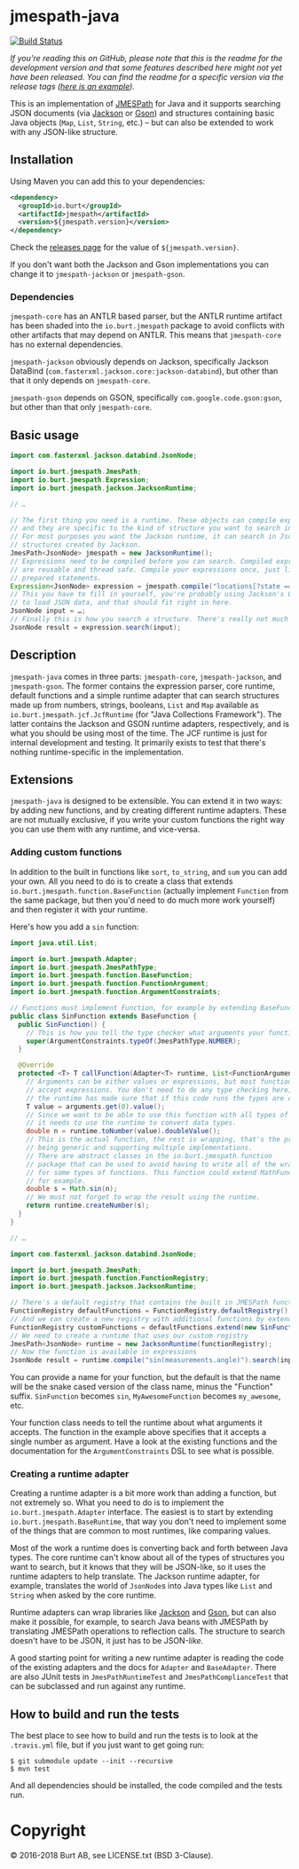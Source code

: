 # jmespath-java

[![Build Status](https://travis-ci.org/burtcorp/jmespath-java.png?branch=master)](https://travis-ci.org/burtcorp/jmespath-java)

_If you're reading this on GitHub, please note that this is the readme for the development version and that some features described here might not yet have been released. You can find the readme for a specific version via the release tags ([here is an example](https://github.com/burtcorp/jmespath-java/releases/tag/jmespath-0.1.0))._

This is an implementation of [JMESPath](http://jmespath.org/) for Java and it supports searching JSON documents (via [Jackson](https://github.com/FasterXML/jackson) or [Gson](https://github.com/google/gson)) and structures containing basic Java objects (`Map`, `List`, `String`, etc.) – but can also be extended to work with any JSON-like structure.

## Installation

Using Maven you can add this to your dependencies:

```xml
<dependency>
  <groupId>io.burt</groupId>
  <artifactId>jmespath</artifactId>
  <version>${jmespath.version}</version>
</dependency>
```

Check the [releases page](https://github.com/burtcorp/jmespath-java/releases) for the value of `${jmespath.version}`.

If you don't want both the Jackson and Gson implementations you can change it to `jmespath-jackson` or `jmespath-gson`.

### Dependencies

`jmespath-core` has an ANTLR based parser, but the ANTLR runtime artifact has been shaded into the `io.burt.jmespath` package to avoid conflicts with other artifacts that may depend on ANTLR. This means that `jmespath-core` has no external dependencies.

`jmespath-jackson` obviously depends on Jackson, specifically Jackson DataBind (`com.fasterxml.jackson.core:jackson-databind`), but other than that it only depends on `jmespath-core`.

`jmespath-gson` depends on GSON, specifically `com.google.code.gson:gson`, but other than that only `jmespath-core`.

## Basic usage

```java
import com.fasterxml.jackson.databind.JsonNode;

import io.burt.jmespath.JmesPath;
import io.burt.jmespath.Expression;
import io.burt.jmespath.jackson.JacksonRuntime;

// …

// The first thing you need is a runtime. These objects can compile expressions
// and they are specific to the kind of structure you want to search in.
// For most purposes you want the Jackson runtime, it can search in JsonNode
// structures created by Jackson.
JmesPath<JsonNode> jmespath = new JacksonRuntime();
// Expressions need to be compiled before you can search. Compiled expressions
// are reusable and thread safe. Compile your expressions once, just like database
// prepared statements.
Expression<JsonNode> expression = jmespath.compile("locations[?state == 'WA'].name | sort(@) | {WashingtonCities: join(', ', @)}");
// This you have to fill in yourself, you're probably using Jackson's ObjectMapper
// to load JSON data, and that should fit right in here.
JsonNode input = …;
// Finally this is how you search a structure. There's really not much more to it.
JsonNode result = expression.search(input);
```

## Description

`jmespath-java` comes in three parts: `jmespath-core`, `jmespath-jackson`, and `jmespath-gson`. The former contains the expression parser, core runtime, default functions and a simple runtime adapter that can search structures made up from numbers, strings, booleans, `List` and `Map` available as `io.burt.jmespath.jcf.JcfRuntime` (for "Java Collections Framework"). The latter contains the Jackson and GSON runtime adapters, respectively, and is what you should be using most of the time. The JCF runtime is just for internal development and testing. It primarily exists to test that there's nothing runtime-specific in the implementation.

## Extensions

`jmespath-java` is designed to be extensible. You can extend it in two ways: by adding new functions, and by creating different runtime adapters. These are not mutually exclusive, if you write your custom functions the right way you can use them with any runtime, and vice-versa.

### Adding custom functions

In addition to the built in functions like `sort`, `to_string`, and `sum` you can add your own. All you need to do is to create a class that extends `io.burt.jmespath.function.BaseFunction` (actually implement `Function` from the same package, but then you'd need to do much more work yourself) and then register it with your runtime.

Here's how you add a `sin` function:

```java
import java.util.List;

import io.burt.jmespath.Adapter;
import io.burt.jmespath.JmesPathType;
import io.burt.jmespath.function.BaseFunction;
import io.burt.jmespath.function.FunctionArgument;
import io.burt.jmespath.function.ArgumentConstraints;

// Functions must implement Function, for example by extending BaseFunction
public class SinFunction extends BaseFunction {
  public SinFunction() {
    // This is how you tell the type checker what arguments your function accepts
    super(ArgumentConstraints.typeOf(JmesPathType.NUMBER);
  }

  @Override
  protected <T> T callFunction(Adapter<T> runtime, List<FunctionArgument<T>> arguments) {
    // Arguments can be either values or expressions, but most functions only
    // accept expressions. You don't need to do any type checking here, the
    // the runtime has made sure that if this code runs the types are correct.
    T value = arguments.get(0).value();
    // Since we want to be able to use this function with all types of inputs
    // it needs to use the runtime to convert data types.
    double n = runtime.toNumber(value).doubleValue();
    // This is the actual function, the rest is wrapping, that's the price of
    // being generic and supporting multiple implementations.
    // There are abstract classes in the io.burt.jmespath.function
    // package that can be used to avoid having to write all of the wrapping
    // for some types of functions. This function could extend MathFunction,
    // for example.
    double s = Math.sin(n);
    // We must not forget to wrap the result using the runtime.
    return runtime.createNumber(s);
  }
}

// …

import com.fasterxml.jackson.databind.JsonNode;

import io.burt.jmespath.JmesPath;
import io.burt.jmespath.function.FunctionRegistry;
import io.burt.jmespath.jackson.JacksonRuntime;

// There's a default registry that contains the built in JMESPath functions
FunctionRegistry defaultFunctions = FunctionRegistry.defaultRegistry();
// And we can create a new registry with additional functions by extending it
FunctionRegistry customFunctions = defaultFunctions.extend(new SinFunction());
// We need to create a runtime that uses our custom registry
JmesPath<JsonNode> runtime = new JacksonRuntime(functionRegistry);
// Now the function is available in expressions
JsonNode result = runtime.compile("sin(measurements.angle)").search(input);
```

You can provide a name for your function, but the default is that the name will be the snake cased version of the class name, minus the "Function" suffix. `SinFunction` becomes `sin`, `MyAwesomeFunction` becomes `my_awesome`, etc.

Your function class needs to tell the runtime about what arguments it accepts. The function in the example above specifies that it accepts a single number as argument. Have a look at the existing functions and the documentation for the `ArgumentConstraints` DSL to see what is possible.

### Creating a runtime adapter

Creating a runtime adapter is a bit more work than adding a function, but not extremely so. What you need to do is to implement the `io.burt.jmespath.Adapter` interface. The easiest is to start by extending `io.burt.jmespath.BaseRuntime`, that way you don't need to implement some of the things that are common to most runtimes, like comparing values.

Most of the work a runtime does is converting back and forth between Java types. The core runtime can't know about all of the types of structures you want to search, but it knows that they will be JSON-like, so it uses the runtime adapters to help translate. The Jackson runtime adapter, for example, translates the world of `JsonNode`s into Java types like `List` and `String` when asked by the core runtime.

Runtime adapters can wrap libraries like [Jackson](https://github.com/FasterXML/jackson) and [Gson](https://github.com/google/gson), but can also make it possible, for example, to search Java beans with JMESPath by translating JMESPath operations to reflection calls. The structure to search doesn't have to be JSON, it just has to be JSON-_like_.

A good starting point for writing a new runtime adapter is reading the code of the existing adapters and the docs for `Adapter` and `BaseAdapter`. There are also JUnit tests in `JmesPathRuntimeTest` and `JmesPathComplianceTest` that can be subclassed and run against any runtime.

## How to build and run the tests

The best place to see how to build and run the tests is to look at the `.travis.yml` file, but if you just want to get going run:

```
$ git submodule update --init --recursive
$ mvn test
```

And all dependencies should be installed, the code compiled and the tests run.

# Copyright

© 2016-2018 Burt AB, see LICENSE.txt (BSD 3-Clause).
